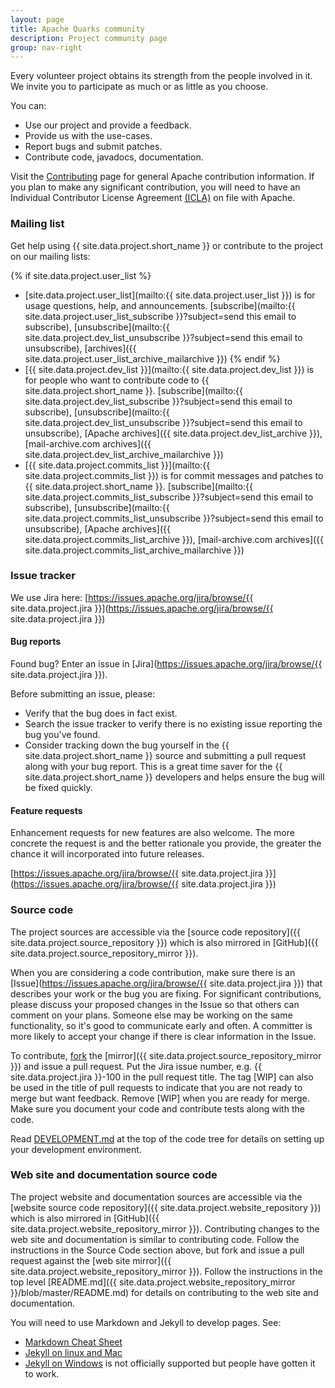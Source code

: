 ```yaml
---
layout: page
title: Apache Quarks community
description: Project community page
group: nav-right
---
```

<!--
{% comment %}
Licensed to the Apache Software Foundation (ASF) under one or more
contributor license agreements.  See the NOTICE file distributed with
this work for additional information regarding copyright ownership.
The ASF licenses this file to you under the Apache License, Version 2.0
(the "License"); you may not use this file except in compliance with
the License.  You may obtain a copy of the License at

http://www.apache.org/licenses/LICENSE-2.0

Unless required by applicable law or agreed to in writing, software
distributed under the License is distributed on an "AS IS" BASIS,
WITHOUT WARRANTIES OR CONDITIONS OF ANY KIND, either express or implied.
See the License for the specific language governing permissions and
limitations under the License.
{% endcomment %}
-->

Every volunteer project obtains its strength from the people involved in it. We invite you to participate as much or as little as you choose.

You can:

* Use our project and provide a feedback.
* Provide us with the use-cases.
* Report bugs and submit patches.
* Contribute code, javadocs, documentation.

Visit the [Contributing](http://www.apache.org/foundation/getinvolved.html) page for general Apache contribution information. If you plan to make any significant contribution, you will need to have an Individual Contributor License Agreement [\(ICLA\)](https://www.apache.org/licenses/icla.txt)  on file with Apache.

### Mailing list

Get help using {{ site.data.project.short_name }} or contribute to the project on our mailing lists:

{% if site.data.project.user_list %}
* [site.data.project.user_list](mailto:{{ site.data.project.user_list }}) is for usage questions, help, and announcements. [subscribe](mailto:{{ site.data.project.user_list_subscribe }}?subject=send this email to subscribe),     [unsubscribe](mailto:{{ site.data.project.dev_list_unsubscribe }}?subject=send this email to unsubscribe), [archives]({{ site.data.project.user_list_archive_mailarchive }})
{% endif %}
* [{{ site.data.project.dev_list }}](mailto:{{ site.data.project.dev_list }}) is for people who want to contribute code to {{ site.data.project.short_name }}. [subscribe](mailto:{{ site.data.project.dev_list_subscribe }}?subject=send this email to subscribe), [unsubscribe](mailto:{{ site.data.project.dev_list_unsubscribe }}?subject=send this email to unsubscribe), [Apache archives]({{ site.data.project.dev_list_archive }}), [mail-archive.com archives]({{ site.data.project.dev_list_archive_mailarchive }})
* [{{ site.data.project.commits_list }}](mailto:{{ site.data.project.commits_list }}) is for commit messages and patches to {{ site.data.project.short_name }}. [subscribe](mailto:{{ site.data.project.commits_list_subscribe }}?subject=send this email to subscribe), [unsubscribe](mailto:{{ site.data.project.commits_list_unsubscribe }}?subject=send this email to unsubscribe), [Apache archives]({{ site.data.project.commits_list_archive }}), [mail-archive.com archives]({{ site.data.project.commits_list_archive_mailarchive }})


### Issue tracker

We use Jira here: [https://issues.apache.org/jira/browse/{{ site.data.project.jira }}](https://issues.apache.org/jira/browse/{{ site.data.project.jira }})

#### Bug reports

Found bug? Enter an issue in  [Jira](https://issues.apache.org/jira/browse/{{ site.data.project.jira }}).

Before submitting an issue, please:

* Verify that the bug does in fact exist.
* Search the issue tracker to verify there is no existing issue reporting the bug you've found.
* Consider tracking down the bug yourself in the {{ site.data.project.short_name }} source and submitting a pull request  along with your bug report. This is a great time saver for the  {{ site.data.project.short_name }} developers and helps ensure the bug will be fixed quickly.



#### Feature requests

Enhancement requests for new features are also welcome. The more concrete the request is and the better rationale you provide, the greater the chance it will incorporated into future releases.


  [https://issues.apache.org/jira/browse/{{ site.data.project.jira }}](https://issues.apache.org/jira/browse/{{ site.data.project.jira }})


### Source code

The project sources are accessible via the [source code repository]({{ site.data.project.source_repository }}) which is also mirrored in [GitHub]({{ site.data.project.source_repository_mirror }}). 


When you are considering a code contribution, make sure there is an [Issue](https://issues.apache.org/jira/browse/{{ site.data.project.jira }}) that describes your work or the bug you are fixing.  For significant contributions, please discuss your proposed changes in the Issue so that others can comment on your plans.  Someone else may be working on the same functionality, so it's good to communicate early and often.  A committer is more likely to accept your change if there is clear information in the Issue. 

To contribute, [fork](https://help.github.com/articles/fork-a-repo/) the [mirror]({{ site.data.project.source_repository_mirror }}) and issue a pull request. Put the Jira issue number, e.g. {{ site.data.project.jira }}-100 in the pull request title. The tag [WIP] can also be used in the title of pull requests to indicate that you are not ready to merge but want feedback. Remove [WIP] when you are ready for merge. Make sure you document your code and contribute tests along with the code.


Read [DEVELOPMENT.md](https://github.com/apache/incubator-quarks/blob/master/DEVELOPMENT.md) at the top of the code tree for details on setting up your development environment.

 
### Web site and documentation source code

The project website and documentation sources are accessible via the [website source code repository]({{ site.data.project.website_repository }}) which is also mirrored in [GitHub]({{ site.data.project.website_repository_mirror }}). Contributing changes to the web site and documentation is similar to contributing code.  Follow the instructions in the Source Code section above, but fork and issue a pull request against the [web site mirror]({{ site.data.project.website_repository_mirror }}). Follow the instructions in the top level [README.md]({{ site.data.project.website_repository_mirror }}/blob/master/README.md) for details on contributing to the web site and documentation.

  You will need to use Markdown and Jekyll to develop pages. See:

* [Markdown Cheat Sheet](https://github.com/adam-p/markdown-here/wiki/Markdown-Cheatsheet)
*  [Jekyll on linux and Mac](https://jekyllrb.com/)
*  [Jekyll on Windows](https://jekyllrb.com/docs/windows/) is not officially supported but people have gotten it to work.
